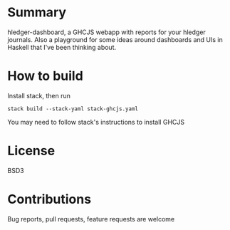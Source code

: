 # Summary

hledger-dashboard, a GHCJS webapp with reports for your hledger journals. Also a playground for some ideas around dashboards and UIs in Haskell that I've been thinking about.

# How to build
Install stack, then run
```
stack build --stack-yaml stack-ghcjs.yaml
```

You may need to follow stack's instructions to install GHCJS

# License

BSD3

# Contributions

Bug reports, pull requests, feature requests are welcome
